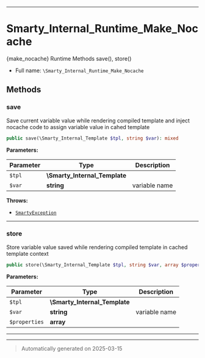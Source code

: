 ***

# Smarty_Internal_Runtime_Make_Nocache

{make_nocache} Runtime Methods save(), store()



* Full name: `\Smarty_Internal_Runtime_Make_Nocache`




## Methods


### save

Save current variable value while rendering compiled template and inject nocache code to
assign variable value in cahed template

```php
public save(\Smarty_Internal_Template $tpl, string $var): mixed
```








**Parameters:**

| Parameter | Type | Description |
|-----------|------|-------------|
| `$tpl` | **\Smarty_Internal_Template** |  |
| `$var` | **string** | variable name |




**Throws:**

- [`SmartyException`](./SmartyException.md)



***

### store

Store variable value saved while rendering compiled template in cached template context

```php
public store(\Smarty_Internal_Template $tpl, string $var, array $properties): mixed
```








**Parameters:**

| Parameter | Type | Description |
|-----------|------|-------------|
| `$tpl` | **\Smarty_Internal_Template** |  |
| `$var` | **string** | variable name |
| `$properties` | **array** |  |





***


***
> Automatically generated on 2025-03-15
